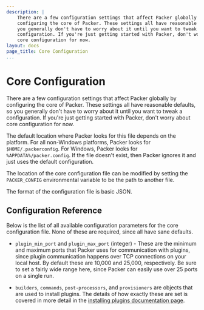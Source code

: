 ```yaml
---
description: |
    There are a few configuration settings that affect Packer globally by
    configuring the core of Packer. These settings all have reasonable defaults, so
    you generally don't have to worry about it until you want to tweak a
    configuration. If you're just getting started with Packer, don't worry about
    core configuration for now.
layout: docs
page_title: Core Configuration
...
```


# Core Configuration

There are a few configuration settings that affect Packer globally by
configuring the core of Packer. These settings all have reasonable defaults, so
you generally don't have to worry about it until you want to tweak a
configuration. If you're just getting started with Packer, don't worry about
core configuration for now.

The default location where Packer looks for this file depends on the platform.
For all non-Windows platforms, Packer looks for `$HOME/.packerconfig`. For
Windows, Packer looks for `%APPDATA%/packer.config`. If the file doesn't exist,
then Packer ignores it and just uses the default configuration.

The location of the core configuration file can be modified by setting the
`PACKER_CONFIG` environmental variable to be the path to another file.

The format of the configuration file is basic JSON.

## Configuration Reference

Below is the list of all available configuration parameters for the core
configuration file. None of these are required, since all have sane defaults.

-   `plugin_min_port` and `plugin_max_port` (integer) - These are the minimum
    and maximum ports that Packer uses for communication with plugins, since
    plugin communication happens over TCP connections on your local host. By
    default these are 10,000 and 25,000, respectively. Be sure to set a fairly
    wide range here, since Packer can easily use over 25 ports on a single run.

-   `builders`, `commands`, `post-processors`, and `provisioners` are objects
    that are used to install plugins. The details of how exactly these are set
    is covered in more detail in the [installing plugins documentation
    page](/docs/extend/plugins.html).
